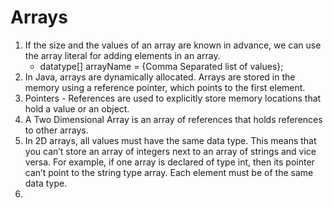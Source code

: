 # Arrays

1. If the size and the values of an array are known in advance, we can use the array literal for adding elements in an array.
   - datatype[] arrayName = {Comma Separated list of values};
2. In Java, arrays are dynamically allocated. Arrays are stored in the memory using a reference pointer, which points to the first element.
3. Pointers - References are used to explicitly store memory locations that hold a value or an object.
4. A Two Dimensional Array is an array of references that holds references to other arrays.
5. In 2D arrays, all values must have the same data type. This means that you can’t store an array of integers next to an array of strings and vice versa. For example, if one array is declared of type int, then its pointer can’t point to the string type array. Each element must be of the same data type. 
6. 